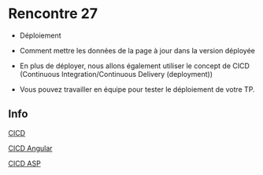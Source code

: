 # Rencontre 27

- Déploiement

- Comment mettre les données de la page à jour dans la version déployée

- En plus de déployer, nous allons également utiliser le concept de CICD (Continuous Integration/Continuous Delivery (deployment))

- Vous pouvez travailler en équipe pour tester le déploiement de votre TP.

## Info

[CICD](/info/CICD)

[CICD Angular](/info/CICDAngular)

[CICD ASP](/info/CICDASP)



